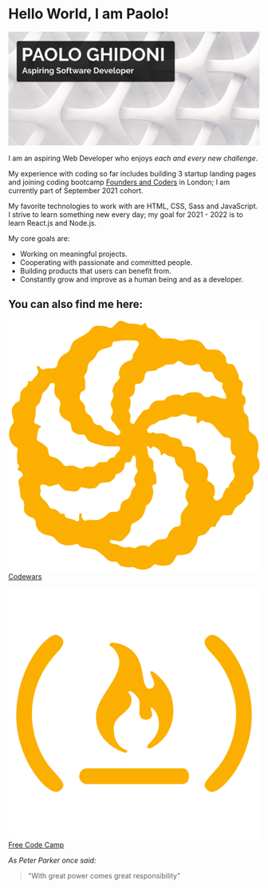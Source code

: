 # Hello World, I am Paolo!

![Image of Paolo](https://github.com/paologhidoni/paologhidoni/blob/main/header-background.png)

I am an aspiring Web Developer who enjoys *each and every new challenge*. 

My experience with coding so far includes building 3 startup landing pages and joining coding bootcamp [Founders and Coders](https://www.foundersandcoders.com) in London; I am currently part of September 2021 cohort. 

My favorite technologies to work with are HTML, CSS, Sass and JavaScript. I strive to learn something new every day; my goal for 2021 - 2022 is to learn React.js and Node.js.

My core goals are:

* Working on meaningful projects. 
* Cooperating with passionate and committed people.
* Building products that users can benefit from.
* Constantly grow and improve as a human being and as a developer.

## You can also find me here:

![Codewars Logo](https://github.com/paologhidoni/paologhidoni/blob/main/yellow-codewars.png)[Codewars](https://www.codewars.com/dashboard)

![Free Code Camp Logo](https://github.com/paologhidoni/paologhidoni/blob/main/yellow-fcc.png)[Free Code Camp](https://www.freecodecamp.org/paolo)





*As Peter Parker once said:*

> "With great power comes great responsibility"






